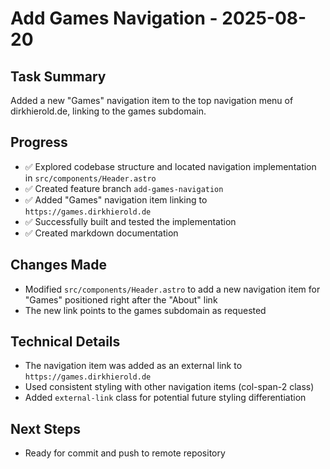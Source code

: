 # Add Games Navigation - 2025-08-20

## Task Summary
Added a new "Games" navigation item to the top navigation menu of dirkhierold.de, linking to the games subdomain.

## Progress
- ✅ Explored codebase structure and located navigation implementation in `src/components/Header.astro`
- ✅ Created feature branch `add-games-navigation`
- ✅ Added "Games" navigation item linking to `https://games.dirkhierold.de`
- ✅ Successfully built and tested the implementation
- ✅ Created markdown documentation

## Changes Made
- Modified `src/components/Header.astro` to add a new navigation item for "Games" positioned right after the "About" link
- The new link points to the games subdomain as requested

## Technical Details
- The navigation item was added as an external link to `https://games.dirkhierold.de`
- Used consistent styling with other navigation items (col-span-2 class)
- Added `external-link` class for potential future styling differentiation

## Next Steps
- Ready for commit and push to remote repository